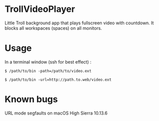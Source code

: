 # TrollVideoPlayer

Little Troll background app that plays fullscreen video with countdown.
It blocks all workspaces (spaces) on all monitors.

# Usage

In a terminal window (ssh for best effect) :

`$ /path/to/bin -path=/path/to/video.ext`

`$ /path/to/bin -url=http://path.to.web/video.ext`

# Known bugs

URL mode segfaults on macOS High Sierra 10.13.6
